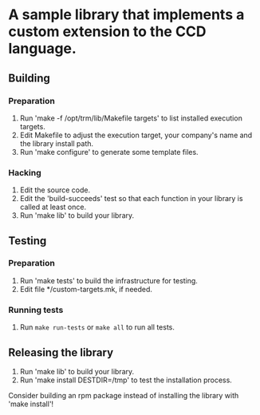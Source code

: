 # A sample library that implements a custom extension to the CCD language.

## Building

### Preparation
1. Run 'make -f /opt/trm/lib/Makefile targets' to list installed execution targets.
2. Edit Makefile to adjust the execution target, your company's name and the library install path.
3. Run 'make configure' to generate some template files.

### Hacking
1. Edit the source code.
2. Edit the 'build-succeeds' test so that each function in your library is called at least once.
3. Run 'make lib' to build your library.

## Testing

### Preparation
1. Run 'make tests' to build the infrastructure for testing.
2. Edit file */custom-targets.mk, if needed.

### Running tests

1.  Run `make run-tests` or `make all` to run all tests.

## Releasing the library

1. Run 'make lib' to build your library.
2. Run 'make install DESTDIR=/tmp' to test the installation process.

Consider building an rpm package instead of installing the library with 'make install'!

